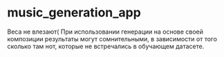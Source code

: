 # music_generation_app
Веса не влезают(
При использовании генерации на основе своей композиции результаты могут сомнительными,  в зависимости от того сколько там нот, которые не встречались в обучающем датасете. 
